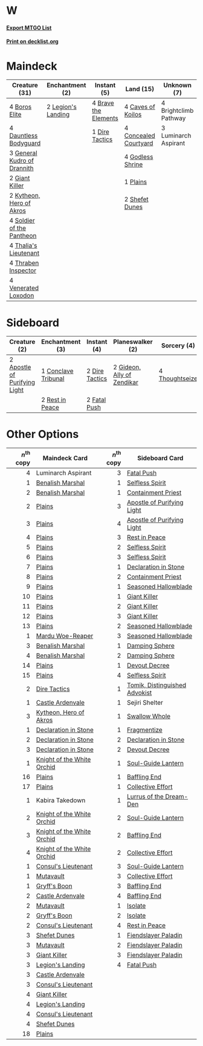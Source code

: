 # W

#### [Export MTGO List](../collection/W/W.txt)
#### [Print on decklist.org](http://decklist.org/?deckmain=4%09Boros%20Elite%0A4%09Brave%20the%20Elements%0A4%09Brightclimb%20Pathway%0A4%09Caves%20of%20Koilos%0A4%09Concealed%20Courtyard%0A4%09Dauntless%20Bodyguard%0A1%09Dire%20Tactics%0A3%09General%20Kudro%20of%20Drannith%0A2%09Giant%20Killer%0A4%09Godless%20Shrine%0A2%09Kytheon,%20Hero%20of%20Akros%0A2%09Legion's%20Landing%0A3%09Luminarch%20Aspirant%0A1%09Plains%0A2%09Shefet%20Dunes%0A4%09Soldier%20of%20the%20Pantheon%0A4%09Thalia's%20Lieutenant%0A4%09Thraben%20Inspector%0A4%09Venerated%20Loxodon&deckside=2%09Apostle%20of%20Purifying%20Light%0A1%09Conclave%20Tribunal%0A2%09Dire%20Tactics%0A2%09Fatal%20Push%0A2%09Gideon,%20Ally%20of%20Zendikar%0A2%09Rest%20in%20Peace%0A4%09Thoughtseize)
# Maindeck

|                                            Creature (31)                                             |                                       Enchantment (2)                                       |                                          Instant (5)                                          |                                           Land (15)                                            |     Unknown (7)     |
|------------------------------------------------------------------------------------------------------|---------------------------------------------------------------------------------------------|-----------------------------------------------------------------------------------------------|------------------------------------------------------------------------------------------------|---------------------|
|4 [Boros Elite](http://gatherer.wizards.com/Pages/Card/Details.aspx?multiverseid=455755)              |2 [Legion's Landing](http://gatherer.wizards.com/Pages/Card/Details.aspx?multiverseid=435173)|4 [Brave the Elements](http://gatherer.wizards.com/Pages/Card/Details.aspx?multiverseid=389450)|4 [Caves of Koilos](http://gatherer.wizards.com/Pages/Card/Details.aspx?multiverseid=129497)    |4 Brightclimb Pathway|
|4 [Dauntless Bodyguard](http://gatherer.wizards.com/Pages/Card/Details.aspx?multiverseid=442902)      |                                                                                             |1 [Dire Tactics](http://gatherer.wizards.com/Pages/Card/Details.aspx?multiverseid=479703)      |4 [Concealed Courtyard](http://gatherer.wizards.com/Pages/Card/Details.aspx?multiverseid=417818)|3 Luminarch Aspirant |
|3 [General Kudro of Drannith](http://gatherer.wizards.com/Pages/Card/Details.aspx?multiverseid=479707)|                                                                                             |                                                                                               |4 [Godless Shrine](http://gatherer.wizards.com/Pages/Card/Details.aspx?multiverseid=405099)     |                     |
|2 [Giant Killer](http://gatherer.wizards.com/Pages/Card/Details.aspx?multiverseid=472976)             |                                                                                             |                                                                                               |1 [Plains](http://gatherer.wizards.com/Pages/Card/Details.aspx?multiverseid=439856)             |                     |
|2 [Kytheon, Hero of Akros](http://gatherer.wizards.com/Pages/Card/Details.aspx?multiverseid=398428)   |                                                                                             |                                                                                               |2 [Shefet Dunes](http://gatherer.wizards.com/Pages/Card/Details.aspx?multiverseid=430872)       |                     |
|4 [Soldier of the Pantheon](http://gatherer.wizards.com/Pages/Card/Details.aspx?multiverseid=373529)  |                                                                                             |                                                                                               |                                                                                                |                     |
|4 [Thalia's Lieutenant](http://gatherer.wizards.com/Pages/Card/Details.aspx?multiverseid=409783)      |                                                                                             |                                                                                               |                                                                                                |                     |
|4 [Thraben Inspector](http://gatherer.wizards.com/Pages/Card/Details.aspx?multiverseid=409784)        |                                                                                             |                                                                                               |                                                                                                |                     |
|4 [Venerated Loxodon](http://gatherer.wizards.com/Pages/Card/Details.aspx?multiverseid=452780)        |                                                                                             |                                                                                               |                                                                                                |                     |


# Sideboard

|                                             Creature (2)                                              |                                       Enchantment (3)                                        |                                       Instant (4)                                       |                                          Planeswalker (2)                                           |                                       Sorcery (4)                                       |
|-------------------------------------------------------------------------------------------------------|----------------------------------------------------------------------------------------------|-----------------------------------------------------------------------------------------|-----------------------------------------------------------------------------------------------------|-----------------------------------------------------------------------------------------|
|2 [Apostle of Purifying Light](http://gatherer.wizards.com/Pages/Card/Details.aspx?multiverseid=466760)|1 [Conclave Tribunal](http://gatherer.wizards.com/Pages/Card/Details.aspx?multiverseid=452756)|2 [Dire Tactics](http://gatherer.wizards.com/Pages/Card/Details.aspx?multiverseid=479703)|2 [Gideon, Ally of Zendikar](http://gatherer.wizards.com/Pages/Card/Details.aspx?multiverseid=401897)|4 [Thoughtseize](http://gatherer.wizards.com/Pages/Card/Details.aspx?multiverseid=438676)|
|                                                                                                       |2 [Rest in Peace](http://gatherer.wizards.com/Pages/Card/Details.aspx?multiverseid=442021)    |2 [Fatal Push](http://gatherer.wizards.com/Pages/Card/Details.aspx?multiverseid=423724)  |                                                                                                     |                                                                                         |


# Other Options

|*n*<sup>th</sup> copy|                                            Maindeck Card                                            |*n*<sup>th</sup> copy|                                             Sideboard Card                                             |
|--------------------:|-----------------------------------------------------------------------------------------------------|--------------------:|--------------------------------------------------------------------------------------------------------|
|                    4|Luminarch Aspirant                                                                                   |                    3|[Fatal Push](http://gatherer.wizards.com/Pages/Card/Details.aspx?multiverseid=423724)                   |
|                    1|[Benalish Marshal](http://gatherer.wizards.com/Pages/Card/Details.aspx?multiverseid=442894)          |                    1|[Selfless Spirit](http://gatherer.wizards.com/Pages/Card/Details.aspx?multiverseid=414332)              |
|                    2|[Benalish Marshal](http://gatherer.wizards.com/Pages/Card/Details.aspx?multiverseid=442894)          |                    1|[Containment Priest](http://gatherer.wizards.com/Pages/Card/Details.aspx?multiverseid=389470)           |
|                    2|[Plains](http://gatherer.wizards.com/Pages/Card/Details.aspx?multiverseid=439856)                    |                    3|[Apostle of Purifying Light](http://gatherer.wizards.com/Pages/Card/Details.aspx?multiverseid=466760)   |
|                    3|[Plains](http://gatherer.wizards.com/Pages/Card/Details.aspx?multiverseid=439856)                    |                    4|[Apostle of Purifying Light](http://gatherer.wizards.com/Pages/Card/Details.aspx?multiverseid=466760)   |
|                    4|[Plains](http://gatherer.wizards.com/Pages/Card/Details.aspx?multiverseid=439856)                    |                    3|[Rest in Peace](http://gatherer.wizards.com/Pages/Card/Details.aspx?multiverseid=442021)                |
|                    5|[Plains](http://gatherer.wizards.com/Pages/Card/Details.aspx?multiverseid=439856)                    |                    2|[Selfless Spirit](http://gatherer.wizards.com/Pages/Card/Details.aspx?multiverseid=414332)              |
|                    6|[Plains](http://gatherer.wizards.com/Pages/Card/Details.aspx?multiverseid=439856)                    |                    3|[Selfless Spirit](http://gatherer.wizards.com/Pages/Card/Details.aspx?multiverseid=414332)              |
|                    7|[Plains](http://gatherer.wizards.com/Pages/Card/Details.aspx?multiverseid=439856)                    |                    1|[Declaration in Stone](http://gatherer.wizards.com/Pages/Card/Details.aspx?multiverseid=409750)         |
|                    8|[Plains](http://gatherer.wizards.com/Pages/Card/Details.aspx?multiverseid=439856)                    |                    2|[Containment Priest](http://gatherer.wizards.com/Pages/Card/Details.aspx?multiverseid=389470)           |
|                    9|[Plains](http://gatherer.wizards.com/Pages/Card/Details.aspx?multiverseid=439856)                    |                    1|[Seasoned Hallowblade](http://gatherer.wizards.com/Pages/Card/Details.aspx?multiverseid=485357)         |
|                   10|[Plains](http://gatherer.wizards.com/Pages/Card/Details.aspx?multiverseid=439856)                    |                    1|[Giant Killer](http://gatherer.wizards.com/Pages/Card/Details.aspx?multiverseid=472976)                 |
|                   11|[Plains](http://gatherer.wizards.com/Pages/Card/Details.aspx?multiverseid=439856)                    |                    2|[Giant Killer](http://gatherer.wizards.com/Pages/Card/Details.aspx?multiverseid=472976)                 |
|                   12|[Plains](http://gatherer.wizards.com/Pages/Card/Details.aspx?multiverseid=439856)                    |                    3|[Giant Killer](http://gatherer.wizards.com/Pages/Card/Details.aspx?multiverseid=472976)                 |
|                   13|[Plains](http://gatherer.wizards.com/Pages/Card/Details.aspx?multiverseid=439856)                    |                    2|[Seasoned Hallowblade](http://gatherer.wizards.com/Pages/Card/Details.aspx?multiverseid=485357)         |
|                    1|[Mardu Woe-Reaper](http://gatherer.wizards.com/Pages/Card/Details.aspx?multiverseid=391877)          |                    3|[Seasoned Hallowblade](http://gatherer.wizards.com/Pages/Card/Details.aspx?multiverseid=485357)         |
|                    3|[Benalish Marshal](http://gatherer.wizards.com/Pages/Card/Details.aspx?multiverseid=442894)          |                    1|[Damping Sphere](http://gatherer.wizards.com/Pages/Card/Details.aspx?multiverseid=443101)               |
|                    4|[Benalish Marshal](http://gatherer.wizards.com/Pages/Card/Details.aspx?multiverseid=442894)          |                    2|[Damping Sphere](http://gatherer.wizards.com/Pages/Card/Details.aspx?multiverseid=443101)               |
|                   14|[Plains](http://gatherer.wizards.com/Pages/Card/Details.aspx?multiverseid=439856)                    |                    1|[Devout Decree](http://gatherer.wizards.com/Pages/Card/Details.aspx?multiverseid=466767)                |
|                   15|[Plains](http://gatherer.wizards.com/Pages/Card/Details.aspx?multiverseid=439856)                    |                    4|[Selfless Spirit](http://gatherer.wizards.com/Pages/Card/Details.aspx?multiverseid=414332)              |
|                    2|[Dire Tactics](http://gatherer.wizards.com/Pages/Card/Details.aspx?multiverseid=479703)              |                    1|[Tomik, Distinguished Advokist](http://gatherer.wizards.com/Pages/Card/Details.aspx?multiverseid=460961)|
|                    1|[Castle Ardenvale](http://gatherer.wizards.com/Pages/Card/Details.aspx?multiverseid=473200)          |                    1|Sejiri Shelter                                                                                          |
|                    3|[Kytheon, Hero of Akros](http://gatherer.wizards.com/Pages/Card/Details.aspx?multiverseid=398428)    |                    1|[Swallow Whole](http://gatherer.wizards.com/Pages/Card/Details.aspx?multiverseid=479555)                |
|                    1|[Declaration in Stone](http://gatherer.wizards.com/Pages/Card/Details.aspx?multiverseid=409750)      |                    1|[Fragmentize](http://gatherer.wizards.com/Pages/Card/Details.aspx?multiverseid=417587)                  |
|                    2|[Declaration in Stone](http://gatherer.wizards.com/Pages/Card/Details.aspx?multiverseid=409750)      |                    2|[Declaration in Stone](http://gatherer.wizards.com/Pages/Card/Details.aspx?multiverseid=409750)         |
|                    3|[Declaration in Stone](http://gatherer.wizards.com/Pages/Card/Details.aspx?multiverseid=409750)      |                    2|[Devout Decree](http://gatherer.wizards.com/Pages/Card/Details.aspx?multiverseid=466767)                |
|                    1|[Knight of the White Orchid](http://gatherer.wizards.com/Pages/Card/Details.aspx?multiverseid=178094)|                    1|[Soul-Guide Lantern](http://gatherer.wizards.com/Pages/Card/Details.aspx?multiverseid=476488)           |
|                   16|[Plains](http://gatherer.wizards.com/Pages/Card/Details.aspx?multiverseid=439856)                    |                    1|[Baffling End](http://gatherer.wizards.com/Pages/Card/Details.aspx?multiverseid=439658)                 |
|                   17|[Plains](http://gatherer.wizards.com/Pages/Card/Details.aspx?multiverseid=439856)                    |                    1|[Collective Effort](http://gatherer.wizards.com/Pages/Card/Details.aspx?multiverseid=414307)            |
|                    1|Kabira Takedown                                                                                      |                    1|[Lurrus of the Dream-Den](http://gatherer.wizards.com/Pages/Card/Details.aspx?multiverseid=479746)      |
|                    2|[Knight of the White Orchid](http://gatherer.wizards.com/Pages/Card/Details.aspx?multiverseid=178094)|                    2|[Soul-Guide Lantern](http://gatherer.wizards.com/Pages/Card/Details.aspx?multiverseid=476488)           |
|                    3|[Knight of the White Orchid](http://gatherer.wizards.com/Pages/Card/Details.aspx?multiverseid=178094)|                    2|[Baffling End](http://gatherer.wizards.com/Pages/Card/Details.aspx?multiverseid=439658)                 |
|                    4|[Knight of the White Orchid](http://gatherer.wizards.com/Pages/Card/Details.aspx?multiverseid=178094)|                    2|[Collective Effort](http://gatherer.wizards.com/Pages/Card/Details.aspx?multiverseid=414307)            |
|                    1|[Consul's Lieutenant](http://gatherer.wizards.com/Pages/Card/Details.aspx?multiverseid=398446)       |                    3|[Soul-Guide Lantern](http://gatherer.wizards.com/Pages/Card/Details.aspx?multiverseid=476488)           |
|                    1|[Mutavault](http://gatherer.wizards.com/Pages/Card/Details.aspx?multiverseid=370733)                 |                    3|[Collective Effort](http://gatherer.wizards.com/Pages/Card/Details.aspx?multiverseid=414307)            |
|                    1|[Gryff's Boon](http://gatherer.wizards.com/Pages/Card/Details.aspx?multiverseid=409758)              |                    3|[Baffling End](http://gatherer.wizards.com/Pages/Card/Details.aspx?multiverseid=439658)                 |
|                    2|[Castle Ardenvale](http://gatherer.wizards.com/Pages/Card/Details.aspx?multiverseid=473200)          |                    4|[Baffling End](http://gatherer.wizards.com/Pages/Card/Details.aspx?multiverseid=439658)                 |
|                    2|[Mutavault](http://gatherer.wizards.com/Pages/Card/Details.aspx?multiverseid=370733)                 |                    1|[Isolate](http://gatherer.wizards.com/Pages/Card/Details.aspx?multiverseid=447153)                      |
|                    2|[Gryff's Boon](http://gatherer.wizards.com/Pages/Card/Details.aspx?multiverseid=409758)              |                    2|[Isolate](http://gatherer.wizards.com/Pages/Card/Details.aspx?multiverseid=447153)                      |
|                    2|[Consul's Lieutenant](http://gatherer.wizards.com/Pages/Card/Details.aspx?multiverseid=398446)       |                    4|[Rest in Peace](http://gatherer.wizards.com/Pages/Card/Details.aspx?multiverseid=442021)                |
|                    3|[Shefet Dunes](http://gatherer.wizards.com/Pages/Card/Details.aspx?multiverseid=430872)              |                    1|[Fiendslayer Paladin](http://gatherer.wizards.com/Pages/Card/Details.aspx?multiverseid=430547)          |
|                    3|[Mutavault](http://gatherer.wizards.com/Pages/Card/Details.aspx?multiverseid=370733)                 |                    2|[Fiendslayer Paladin](http://gatherer.wizards.com/Pages/Card/Details.aspx?multiverseid=430547)          |
|                    3|[Giant Killer](http://gatherer.wizards.com/Pages/Card/Details.aspx?multiverseid=472976)              |                    3|[Fiendslayer Paladin](http://gatherer.wizards.com/Pages/Card/Details.aspx?multiverseid=430547)          |
|                    3|[Legion's Landing](http://gatherer.wizards.com/Pages/Card/Details.aspx?multiverseid=435173)          |                    4|[Fatal Push](http://gatherer.wizards.com/Pages/Card/Details.aspx?multiverseid=423724)                   |
|                    3|[Castle Ardenvale](http://gatherer.wizards.com/Pages/Card/Details.aspx?multiverseid=473200)          |                     |                                                                                                        |
|                    3|[Consul's Lieutenant](http://gatherer.wizards.com/Pages/Card/Details.aspx?multiverseid=398446)       |                     |                                                                                                        |
|                    4|[Giant Killer](http://gatherer.wizards.com/Pages/Card/Details.aspx?multiverseid=472976)              |                     |                                                                                                        |
|                    4|[Legion's Landing](http://gatherer.wizards.com/Pages/Card/Details.aspx?multiverseid=435173)          |                     |                                                                                                        |
|                    4|[Consul's Lieutenant](http://gatherer.wizards.com/Pages/Card/Details.aspx?multiverseid=398446)       |                     |                                                                                                        |
|                    4|[Shefet Dunes](http://gatherer.wizards.com/Pages/Card/Details.aspx?multiverseid=430872)              |                     |                                                                                                        |
|                   18|[Plains](http://gatherer.wizards.com/Pages/Card/Details.aspx?multiverseid=439856)                    |                     |                                                                                                        |

